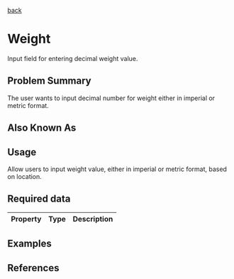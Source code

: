 [back](input-control.md)

# Weight

Input field for entering decimal weight value.

## Problem Summary

The user wants to input decimal number for weight either in imperial or metric format. 

## Also Known As



## Usage

Allow users to input weight value, either in imperial or metric format, based on location.

## Required data


Property | Type | Description
------------ | ------------- | -------------

## Examples



## References




